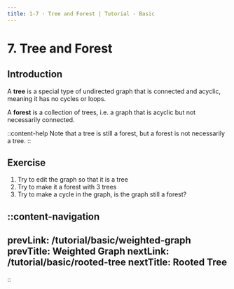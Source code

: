 ```yaml
---
title: 1-7 · Tree and Forest | Tutorial - Basic
---
```


# 7. Tree and Forest

## Introduction

A **tree** is a special type of undirected graph that is connected and acyclic, meaning it has no cycles or loops.

A **forest** is a collection of trees, i.e. a graph that is acyclic but not necessarily connected.

::content-help
Note that a tree is still a forest, but a forest is not necessarily a tree.
::

## Exercise

1. Try to edit the graph so that it is a tree
2. Try to make it a forest with 3 trees
3. Try to make a cycle in the graph, is the graph still a forest?

::content-navigation
---
prevLink: /tutorial/basic/weighted-graph
prevTitle: Weighted Graph
nextLink: /tutorial/basic/rooted-tree
nextTitle: Rooted Tree
---
::
